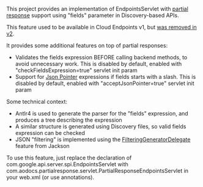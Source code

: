 This project provides an implementation of EndpointsServlet with [partial response](https://developers.google.com/discovery/v1/performance#partial-response) support using "fields" parameter in Discovery-based APIs.

This feature used to be available in Cloud Endpoints v1, but [was removed in v2](https://cloud.google.com/endpoints/docs/frameworks/java/migrating#currently_excluded_features_and_tools).

It provides some additional features on top of partial responses:
- Validates the fields expression BEFORE calling backend methods, to avoid unnecessary work. This is disabled by default, enabled with "checkFieldsExpression=true" servlet init param
- Support for [Json Pointer](https://tools.ietf.org/html/rfc6901) expressions if fields starts with a slash. This is disabled by default, enabled with "acceptJsonPointer=true" servlet init param

Some technical context:
- Antlr4 is used to generate the parser for the "fields" expression, and produces a tree describing the expression
- A similar structure is generated using Discovery files, so valid fields expression can be checked
- JSON "filtering" is implemented using the [FilteringGeneratorDelegate](https://github.com/FasterXML/jackson-core/blob/master/src/main/java/com/fasterxml/jackson/core/filter/FilteringGeneratorDelegate.java) feature from Jackson

To use this feature, just replace the declaration of com.google.api.server.spi.EndpointsServlet with com.aodocs.partialresponse.servlet.PartialResponseEndpointsServlet in your web.xml (or use annotations).
